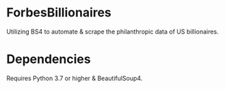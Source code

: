 # ForbesBillionaires
Utilizing BS4 to automate &amp; scrape the philanthropic data of US billionaires.

# Dependencies
Requires Python 3.7 or higher & BeautifulSoup4.
